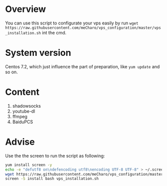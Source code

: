 # Overview
You can use this script to configurate your vps easily by run `wget https://raw.githubusercontent.com/meCharo/vps_configuration/master/vps_installation.sh` int the cmd.
# System version
Centos 7.2, which just influence the part of preparation, like `yum update` and so on.
# Content
1. shadowsocks
2. youtube-dl
3. ffmpeg
4. BaiduPCS
# Advise
Use the the screen to run the script as following:
``` bash
yum install screen -y
echo -e "defutf8 on\ndefencoding utf8\nencoding UTF-8 UTF-8" > ~/.screenrc
wget https://raw.githubusercontent.com/meCharo/vps_configuration/master/vps_installation.sh
screen -S install bash vps_installation.sh
```
